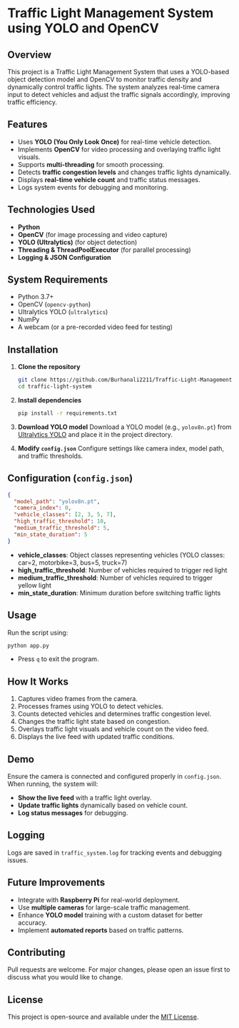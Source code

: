 # Traffic Light Management System using YOLO and OpenCV

## Overview
This project is a Traffic Light Management System that uses a YOLO-based object detection model and OpenCV to monitor traffic density and dynamically control traffic lights. The system analyzes real-time camera input to detect vehicles and adjust the traffic signals accordingly, improving traffic efficiency.

## Features
- Uses **YOLO (You Only Look Once)** for real-time vehicle detection.
- Implements **OpenCV** for video processing and overlaying traffic light visuals.
- Supports **multi-threading** for smooth processing.
- Detects **traffic congestion levels** and changes traffic lights dynamically.
- Displays **real-time vehicle count** and traffic status messages.
- Logs system events for debugging and monitoring.

## Technologies Used
- **Python**
- **OpenCV** (for image processing and video capture)
- **YOLO (Ultralytics)** (for object detection)
- **Threading & ThreadPoolExecutor** (for parallel processing)
- **Logging & JSON Configuration**

## System Requirements
- Python 3.7+
- OpenCV (`opencv-python`)
- Ultralytics YOLO (`ultralytics`)
- NumPy
- A webcam (or a pre-recorded video feed for testing)

## Installation
1. **Clone the repository**
   ```bash
   git clone https://github.com/Burhanali2211/Traffic-Light-Management-System.git
   cd traffic-light-system
   ```

2. **Install dependencies**
   ```bash
   pip install -r requirements.txt
   ```

3. **Download YOLO model**
   Download a YOLO model (e.g., `yolov8n.pt`) from [Ultralytics YOLO](https://github.com/ultralytics/ultralytics) and place it in the project directory.

4. **Modify `config.json`**
   Configure settings like camera index, model path, and traffic thresholds.

## Configuration (`config.json`)
```json
{
  "model_path": "yolov8n.pt",
  "camera_index": 0,
  "vehicle_classes": [2, 3, 5, 7],
  "high_traffic_threshold": 10,
  "medium_traffic_threshold": 5,
  "min_state_duration": 5
}
```
- **vehicle_classes**: Object classes representing vehicles (YOLO classes: car=2, motorbike=3, bus=5, truck=7)
- **high_traffic_threshold**: Number of vehicles required to trigger red light
- **medium_traffic_threshold**: Number of vehicles required to trigger yellow light
- **min_state_duration**: Minimum duration before switching traffic lights

## Usage
Run the script using:
```bash
python app.py
```
- Press `q` to exit the program.

## How It Works
1. Captures video frames from the camera.
2. Processes frames using YOLO to detect vehicles.
3. Counts detected vehicles and determines traffic congestion level.
4. Changes the traffic light state based on congestion.
5. Overlays traffic light visuals and vehicle count on the video feed.
6. Displays the live feed with updated traffic conditions.

## Demo
Ensure the camera is connected and configured properly in `config.json`. When running, the system will:
- **Show the live feed** with a traffic light overlay.
- **Update traffic lights** dynamically based on vehicle count.
- **Log status messages** for debugging.

## Logging
Logs are saved in `traffic_system.log` for tracking events and debugging issues.

## Future Improvements
- Integrate with **Raspberry Pi** for real-world deployment.
- Use **multiple cameras** for large-scale traffic management.
- Enhance **YOLO model** training with a custom dataset for better accuracy.
- Implement **automated reports** based on traffic patterns.

## Contributing
Pull requests are welcome. For major changes, please open an issue first to discuss what you would like to change.

## License
This project is open-source and available under the [MIT License](LICENSE).

